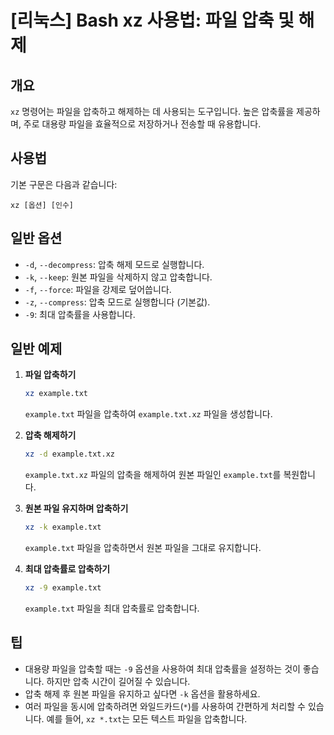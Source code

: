# [리눅스] Bash xz 사용법: 파일 압축 및 해제

## 개요
`xz` 명령어는 파일을 압축하고 해제하는 데 사용되는 도구입니다. 높은 압축률을 제공하며, 주로 대용량 파일을 효율적으로 저장하거나 전송할 때 유용합니다.

## 사용법
기본 구문은 다음과 같습니다:
```
xz [옵션] [인수]
```

## 일반 옵션
- `-d`, `--decompress`: 압축 해제 모드로 실행합니다.
- `-k`, `--keep`: 원본 파일을 삭제하지 않고 압축합니다.
- `-f`, `--force`: 파일을 강제로 덮어씁니다.
- `-z`, `--compress`: 압축 모드로 실행합니다 (기본값).
- `-9`: 최대 압축률을 사용합니다.

## 일반 예제
1. **파일 압축하기**
   ```bash
   xz example.txt
   ```
   `example.txt` 파일을 압축하여 `example.txt.xz` 파일을 생성합니다.

2. **압축 해제하기**
   ```bash
   xz -d example.txt.xz
   ```
   `example.txt.xz` 파일의 압축을 해제하여 원본 파일인 `example.txt`를 복원합니다.

3. **원본 파일 유지하며 압축하기**
   ```bash
   xz -k example.txt
   ```
   `example.txt` 파일을 압축하면서 원본 파일을 그대로 유지합니다.

4. **최대 압축률로 압축하기**
   ```bash
   xz -9 example.txt
   ```
   `example.txt` 파일을 최대 압축률로 압축합니다.

## 팁
- 대용량 파일을 압축할 때는 `-9` 옵션을 사용하여 최대 압축률을 설정하는 것이 좋습니다. 하지만 압축 시간이 길어질 수 있습니다.
- 압축 해제 후 원본 파일을 유지하고 싶다면 `-k` 옵션을 활용하세요.
- 여러 파일을 동시에 압축하려면 와일드카드(`*`)를 사용하여 간편하게 처리할 수 있습니다. 예를 들어, `xz *.txt`는 모든 텍스트 파일을 압축합니다.